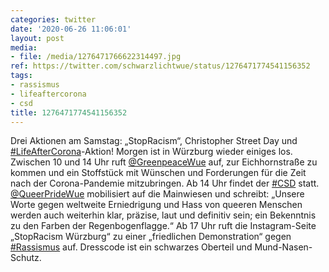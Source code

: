 ```yaml
---
categories: twitter
date: '2020-06-26 11:06:01'
layout: post
media:
- file: /media/1276471766622314497.jpg
ref: https://twitter.com/schwarzlichtwue/status/1276471774541156352
tags:
- rassismus
- lifeaftercorona
- csd
title: 1276471774541156352
---
```

Drei Aktionen am Samstag: „StopRacism“, Christopher Street Day und [#LifeAfterCorona](/t/lifeaftercorona)-Aktion! 
Morgen ist in Würzburg wieder einiges los. Zwischen 10 und 14 Uhr ruft [@GreenpeaceWue](https://twitter.com/GreenpeaceWue) auf, zur Eichhornstraße zu kommen und ein Stoffstück mit Wünschen und Forderungen für die Zeit nach der Corona-Pandemie mitzubringen.
Ab 14 Uhr findet der [#CSD](/t/csd) statt. [@QueerPrideWue](https://twitter.com/QueerPrideWue) mobilisiert auf die Mainwiesen und schreibt: „Unsere Worte gegen weltweite Erniedrigung und Hass von queeren Menschen werden auch weiterhin klar, präzise, laut und definitiv sein; ein Bekenntnis zu den Farben der Regenbogenflagge.“
Ab 17 Uhr ruft die Instagram-Seite „StopRacism Würzburg“ zu einer „friedlichen Demonstration“ gegen [#Rassismus](/t/rassismus) auf. Dresscode ist ein schwarzes Oberteil und Mund-Nasen-Schutz.